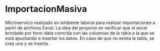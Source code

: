 # ImportacionMasiva
Microservicio realizado en ambiente laboral para realizar importaciones a partir de archivos Excel. La idea del proyecto es verificar que el excel brindado por form-data coincida con las columnas de la tabla a la que se está apuntando e insertar los datos. En caso de que no exista la tabla, se crea una y se inserta. 
